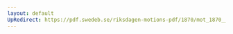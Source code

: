 ```yaml
---
layout: default
UpRedirect: https://pdf.swedeb.se/riksdagen-motions-pdf/1870/mot_1870__ak__00252/mot_1870__ak__00252_001.pdf
---
```

